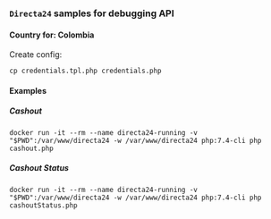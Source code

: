 ### `Directa24` samples for debugging API
#### Country for: Colombia

Create config:

`cp credentials.tpl.php credentials.php`

#### Examples

##### Cashout

`docker run -it --rm --name directa24-running -v "$PWD":/var/www/directa24 -w /var/www/directa24 php:7.4-cli php cashout.php`

##### Cashout Status
`docker run -it --rm --name directa24-running -v "$PWD":/var/www/directa24 -w /var/www/directa24 php:7.4-cli php cashoutStatus.php`
